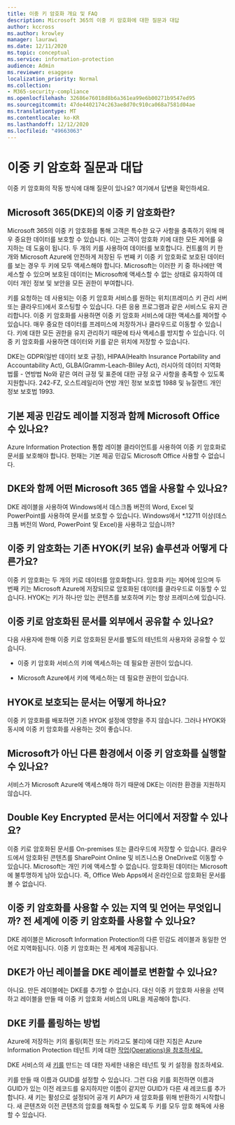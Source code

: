 ```yaml
---
title: 이중 키 암호화 개요 및 FAQ
description: Microsoft 365의 이중 키 암호화에 대한 질문과 대답
author: kccross
ms.author: krowley
manager: laurawi
ms.date: 12/11/2020
ms.topic: conceptual
ms.service: information-protection
audience: Admin
ms.reviewer: esaggese
localization_priority: Normal
ms.collection:
- M365-security-compliance
ms.openlocfilehash: 32686e76018d8b6a361ea99e6b00271b9547ed95
ms.sourcegitcommit: 47de4402174c263ae8d70c910ca068a7581d04ae
ms.translationtype: MT
ms.contentlocale: ko-KR
ms.lasthandoff: 12/12/2020
ms.locfileid: "49663063"
---
```

# <a name="double-key-encryption-frequently-asked-questions"></a>이중 키 암호화 질문과 대답

이중 키 암호화의 작동 방식에 대해 질문이 있나요? 여기에서 답변을 확인하세요.

## <a name="what-is-double-key-encryption-for-microsoft-365-dke"></a>Microsoft 365(DKE)의 이중 키 암호화란?

Microsoft 365의 이중 키 암호화를 통해 고객은 특수한 요구 사항을 충족하기 위해 매우 중요한 데이터를 보호할 수 있습니다. 이는 고객이 암호화 키에 대한 모든 제어를 유지하는 데 도움이 됩니다. 두 개의 키를 사용하여 데이터를 보호합니다. 컨트롤의 키 한 개와 Microsoft Azure에 안전하게 저장된 두 번째 키 이중 키 암호화로 보호된 데이터를 보는 경우 두 키에 모두 액세스해야 합니다. Microsoft는 이러한 키 중 하나에만 액세스할 수 있으며 보호된 데이터는 Microsoft에 액세스할 수 없는 상태로 유지하여 데이터 개인 정보 및 보안을 모든 권한이 부여합니다.  

키를 요청하는 데 사용되는 이중 키 암호화 서비스를 원하는 위치(프레미스 키 관리 서버 또는 클라우드)에서 호스팅할 수 있습니다. 다른 응용 프로그램과 같은 서비스도 유지 관리합니다. 이중 키 암호화를 사용하면 이중 키 암호화 서비스에 대한 액세스를 제어할 수 있습니다. 매우 중요한 데이터를 프레미스에 저장하거나 클라우드로 이동할 수 있습니다. 키에 대한 모든 권한을 유지 관리하기 때문에 타사 액세스를 방지할 수 있습니다. 이중 키 암호화를 사용하면 데이터와 키를 같은 위치에 저장할 수 있습니다.

DKE는 GDPR(일반 데이터 보호 규정), HIPAA(Health Insurance Portability and Accountability Act), GLBA(Gramm-Leach-Bliley Act), 러시아의 데이터 지역화 법률 - 연방법 No와 같은 여러 규정 및 표준에 대한 규정 요구 사항을 충족할 수 있도록 지원합니다. 242-FZ, 오스트레일리아 연방 개인 정보 보호법 1988 및 뉴질랜드 개인 정보 보호법 1993.

## <a name="can-i-use-double-key-encryption-with-microsoft-office-built-in-sensitivity-labeling"></a>기본 제공 민감도 레이블 지정과 함께 Microsoft Office 수 있나요?

Azure Information Protection 통합 레이블 클라이언트를 사용하여 이중 키 암호화로 문서를 보호해야 합니다. 현재는 기본 제공 민감도 Microsoft Office 사용할 수 없습니다.

## <a name="what-microsoft-365-apps-can-i-use-with-dke"></a>DKE와 함께 어떤 Microsoft 365 앱을 사용할 수 있나요?

DKE 레이블을 사용하여 Windows에서 데스크톱 버전의 Word, Excel 및 PowerPoint를 사용하여 문서를 보호할 수 있습니다. Windows에서 *.12711 이상(데스크톱 버전의 Word, PowerPoint 및 Excel)을 사용하고 있습니까?

## <a name="how-is-double-key-encryption-different-from-the-existing-hold-your-own-key-hyok-solution"></a>이중 키 암호화는 기존 HYOK(키 보유) 솔루션과 어떻게 다른가요?

이중 키 암호화는 두 개의 키로 데이터를 암호화합니다. 암호화 키는 제어에 있으며 두 번째 키는 Microsoft Azure에 저장되므로 암호화된 데이터를 클라우드로 이동할 수 있습니다. HYOK는 키가 하나만 있는 콘텐츠를 보호하며 키는 항상 프레미스에 있습니다.  

## <a name="can-double-key-encrypted-documents-be-shared-externally"></a>이중 키로 암호화된 문서를 외부에서 공유할 수 있나요?

다음 사용자에 한해 이중 키로 암호화된 문서를 별도의 테넌트의 사용자와 공유할 수 있습니다.

- 이중 키 암호화 서비스의 키에 액세스하는 데 필요한 권한이 있습니다.

- Microsoft Azure에서 키에 액세스하는 데 필요한 권한이 있습니다.

## <a name="what-happens-to-documents-that-are-protected-with-hyok"></a>HYOK로 보호되는 문서는 어떻게 하나요?

이중 키 암호화를 배포하면 기존 HYOK 설정에 영향을 주지 않습니다. 그러나 HYOK와 동시에 이중 키 암호화를 사용하는 것이 좋습니다.

## <a name="can-i-run-double-key-encryption-in-my-non-microsoft-air-gapped-environment"></a>Microsoft가 아닌 다른 환경에서 이중 키 암호화를 실행할 수 있나요?

서비스가 Microsoft Azure에 액세스해야 하기 때문에 DKE는 이러한 환경을 지원하지 않습니다.

## <a name="where-can-i-store-double-key-encrypted-documents"></a>Double Key Encrypted 문서는 어디에서 저장할 수 있나요?

이중 키로 암호화된 문서를 On-premises 또는 클라우드에 저장할 수 있습니다. 클라우드에서 암호화된 콘텐츠를 SharePoint Online 및 비즈니스용 OneDrive로 이동할 수 있습니다. Microsoft는 개인 키에 액세스할 수 없습니다. 암호화된 데이터는 Microsoft에 불투명하게 남아 있습니다. 즉, Office Web Apps에서 온라인으로 암호화된 문서를 볼 수 없습니다.

## <a name="what-regions-and-languages-is-double-key-encryption-available-in-is-double-key-encryption-available-worldwide"></a>이중 키 암호화를 사용할 수 있는 지역 및 언어는 무엇입니까? 전 세계에 이중 키 암호화를 사용할 수 있나요?

DKE 레이블은 Microsoft Information Protection의 다른 민감도 레이블과 동일한 언어로 지역화됩니다. 이중 키 암호화는 전 세계에 제공됩니다.

## <a name="can-i-convert-a-non-dke-label-to-a-dke-label"></a>DKE가 아닌 레이블을 DKE 레이블로 변환할 수 있나요?

아니요. 만든 레이블에는 DKE를 추가할 수 없습니다. 대신 이중 키  암호화 사용을 선택하고 레이블을 만들 때 이중 키 암호화 서비스의 URL을 제공해야 합니다.

## <a name="how-do-i-roll-my-dke-keys"></a>DKE 키를 롤링하는 방법

Azure에 저장하는 키의 롤링(회전 또는 키라고도 불리)에 대한 지침은 Azure Information Protection 테넌트 키에 대한 [작업(Operations)을 참조하세요.](https://docs.microsoft.com/azure/information-protection/operations-customer-managed-tenant-key)

DKE 서비스의 새 [키를](double-key-encryption.md#tenant-and-key-settings) 만드는 데 대한 자세한 내용은 테넌트 및 키 설정을 참조하세요.

키를 만들 때 이름과 GUID를 설정할 수 있습니다. 그런 다음 키를 회전하면 이름과 GUID가 있는 이전 레코드를 유지하지만 이름이 같지만 GUID가 다른 새 레코드를 추가합니다. 새 키는 활성으로 설정되어 공개 키 API가 새 암호화를 위해 반환하기 시작합니다. 새 콘텐츠와 이전 콘텐츠의 암호를 해독할 수 있도록 두 키를 모두 암호 해독에 사용할 수 있습니다.
